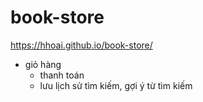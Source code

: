 # book-store
https://hhoai.github.io/book-store/ 

  + giỏ hàng
 	+ thanh toán
 	+ lưu lịch sử tìm kiếm, gợi ý từ tìm kiếm